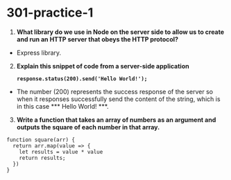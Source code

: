 # 301-practice-1

1. **What library do we use in Node on the server side to allow us to create and run an HTTP server that obeys the HTTP protocol?**

* Express library.

2. **Explain this snippet of code from a server-side application**

    **`response.status(200).send('Hello World!');`**

* The number (200) represents the success response of the server so when it responses successfully send the content of the string, which is in this case *** Hello World! ***.

3. **Write a function that takes an array of numbers as an argument and outputs the square of each number in that array.**

``` 
function square(arr) {
  return arr.map(value => {
    let results = value * value
    return results;
  })
}
```

